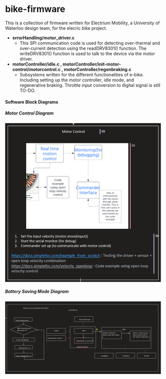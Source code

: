 # bike-firmware

This is a collection of firmware written for Electrium Mobility, a University of Waterloo design team, for the elecric bike project.

- **errorHandling/motor_driver.c**
  - This SPI communication code is used for detecting over-thermal and over-current detection using the readDRV8301() function. The writeDRV8301() function is used to talk to the device via the motor driver.
- **motorController/idle.c , motorController/init-motor-control/motorcontrol.c , motorController/regenbraking.c**
  - Subsystems written for the different functionalities of e-bike. Including setting up the motor controller, idle mode, and regenerative braking. Throttle input conversion to digital signal is still TO-DO.

#### Software Block Diagrams

##### Motor Control Diagram
![alt text](motorcontrol-diagram.PNG)

##### Battery Saving Mode Diagram
![alt text](ecomode-diagram.PNG)

<!--##### Regen Braking Diagram!-->
<!--![alt text](regenbraking-diagram.png)!-->

